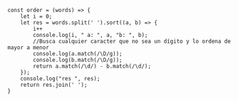     const order = (words) => {
        let i = 0;
        let res = words.split(' ').sort((a, b) => {
            i++
            console.log(i, " a: ", a, "b: ", b);
            //Busca cualquier caracter que no sea un dígito y lo ordena de mayor a menor
            console.log(a.match(/\D/g));
            console.log(b.match(/\D/g));
            return a.match(/\d/) - b.match(/\d/);
        });
        console.log("res ", res);
        return res.join(' ');
    }